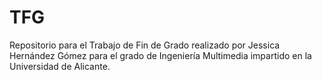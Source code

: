 # TFG
Repositorio para el Trabajo de Fin de Grado realizado por Jessica Hernández Gómez para el grado de Ingeniería Multimedia impartido en la Universidad de Alicante.

